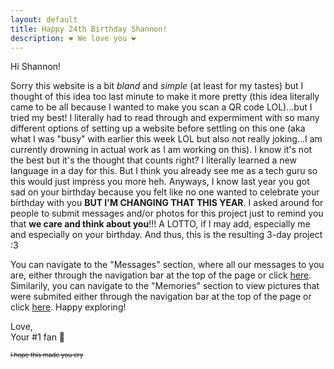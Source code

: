 ```yaml
---
layout: default
title: Happy 24th Birthday Shannon!
description: ❤️ We love you ❤️ 
---
```



Hi Shannon!

Sorry this website is a bit _bland_ and _simple_ (at least for my tastes) but I thought of this idea too last minute to make it more pretty (this idea literally came to be all because I wanted to make you scan a QR code LOL)...but I tried my best! I literally had to read through and expermiment with so many different options of setting up a website before settling on this one (aka what I was "busy" with earlier this week LOL but also not really joking...I am currently drowning in actual work as I am working on this). I know it's not the best but it's the thought that counts right? I literally learned a new language in a day for this. But I think you already see me as a tech guru so this would just impress you more heh. Anyways, I know last year you got sad on your birthday because you felt like no one wanted to celebrate your birthday with you **BUT I'M CHANGING THAT THIS YEAR**. I asked around for people to submit messages and/or photos for this project just to remind you that **we care and think about you**!!! A LOTTO, if I may add, especially me and especially on your birthday. And thus, this is the resulting 3-day project :3 

You can navigate to the "Messages" section, where all our messages to you are, either through the navigation bar at the top of the page or click [here](./messages.html). Similarily, you can navigate to the "Memories" section to view pictures that were submited either through the navigation bar at the top of the page or click [here](./memories.html). Happy exploring! 

Love,  
Your #1 fan 💜 







<font size="1"><s>I hope this made you cry</s></font>

